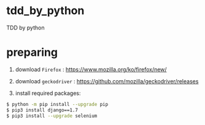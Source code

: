 # tdd_by_python
TDD by python

# preparing

1. download `Firefox` : https://www.mozilla.org/ko/firefox/new/

1. download `geckodriver` : https://github.com/mozilla/geckodriver/releases

1. install required packages:
```bash
$ python -m pip install --upgrade pip
$ pip3 install django==1.7
$ pip3 install --upgrade selenium
```
